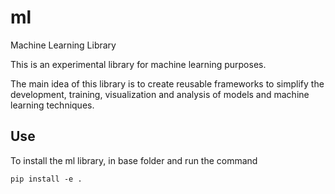 # ml
Machine Learning Library

This is an experimental library for machine learning purposes.

The main idea of ​​this library is to create reusable frameworks to simplify the development, training, visualization and analysis of models and machine learning techniques.

## Use
To install the ml library, in base folder and run the command
```
pip install -e .
```
